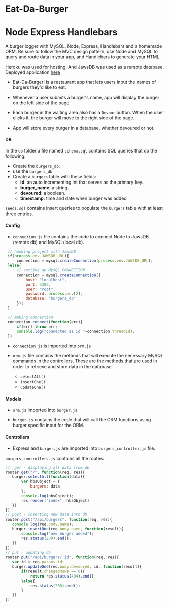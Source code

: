 # Eat-Da-Burger
# Node Express Handlebars

A burger logger with MySQL, Node, Express, Handlebars and a homemade ORM. Be sure to follow the MVC design pattern; use Node and MySQL to query and route data in your app, and Handlebars to generate your HTML.

Heroku was used for hosting. And JawsDB was used as a remote database.
Deployed application [here](https://devourburger.herokuapp.com/)

* Eat-Da-Burger! is a restaurant app that lets users input the names of burgers they'd like to eat.

* Whenever a user submits a burger's name, app will display the burger on the left side of the page.

* Each burger in the waiting area also has a `Devour` button. When the user clicks it, the burger will move to the right side of the page.

* App will store every burger in a database, whether devoured or not.


#### DB

 In the `db` folder a file named `schema.sql` contains SQL queries that do the following:

   * Create the `burgers_db`.
   * use the `burgers_db`.
   * Create a `burgers` table with these fields:
     * **id**: an auto incrementing int that serves as the primary key.
     * **burger_name**: a string.
     * **devoured**: a boolean.
     * **timestamp**: time and date when burger was added

`seeds.sql` contains insert queries to populate the `burgers` table with at least three entries.


#### Config

   * `connection.js` file contains the code to connect Node to JawsDB (remote db) and MySQL(local db).

   ```javascript
    // hooking project with JawsDB
    if(process.env.JAWSDB_URL){
        connection = mysql.createConnection(process.env.JAWSDB_URL);
    }else{
        // setting up MySQL CONNECTION
        connection = mysql.createConnection({
            host: "localhost",
            port: 3306,
            user: "root",
            password: process.env[2],
            database: "burgers_db"
        });
    }

    // making connection
    connection.connect(function(err){
        if(err) throw err;
        console.log("connected as id "+connection.threadId);
    })
   ```

   * `connection.js` is imported into `orm.js`

   * `orm.js` file contains the methods that will execute the necessary MySQL commands in the controllers. These are the methods that are used in order to retrieve and store data in the database.

     * `selectAll()`
     * `insertOne()`
     * `updateOne()`

#### Models

* `orm.js` imported into `burger.js`

* `burger.js` contains the code that will call the ORM functions using burger specific input for the ORM.


#### Controllers

* Express and `burger.js` are imported into `burgers_controller.js` file.

 `burgers_controllers.js` contains all the routes:

 ```javascript
//  get - displaying all data from db
 router.get("/", function(req, res){
    burger.selectAll(function(data){
        var hbsObject = {
            burgers: data
        };
        console.log(hbsObject);
        res.render("index", hbsObject)
    })
});
// post - inserting new data into db
router.post("/api/burgers", function(req, res){
    console.log(req.body.name);
    burger.insertOne(req.body.name, function(result){
        console.log("new burger added");
        res.status(200).end();
    })
});
// put - updating db
router.put("/api/burgers/:id", function(req, res){
    var id = req.params.id;
    burger.updateOne(req.body.devoured, id, function(result){
        if(result.changedRows == 0){
            return res.status(404).end();
        }else{
            res.status(200).end();
        }
    })
})
 ```

